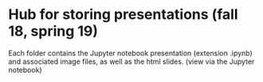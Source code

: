 # Hub for storing presentations (fall 18, spring 19)

Each folder contains the Jupyter notebook presentation (extension .ipynb) and associated image files, as well as the html slides. (view via the Jupyter notebook)
